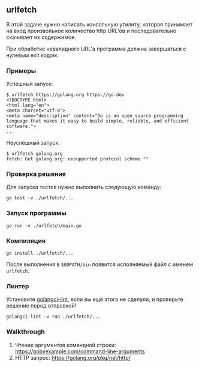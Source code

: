 ## urlfetch

В этой задаче нужно написать консольную утилиту,
которая принимает на вход произвольное количество http URL'ов и последовательно скачивает их содержимое.

При обработке невалидного URL'а программа должна завершаться с нулевым exit кодом.

### Примеры

Успешный запуск:
```
$ urlfetch https://golang.org https://go.dev
<!DOCTYPE html>
<html lang="en">
<meta charset="utf-8">
<meta name="description" content="Go is an open source programming language that makes it easy to build simple, reliable, and efficient software.">
...
```

Неуспешный запуск:
```
$ urlfetch golang.org       
fetch: Get golang.org: unsupported protocol scheme ""
```

### Проверка решения

Для запуска тестов нужно выполнить следующую команду:

```
go test -v ./urlfetch/...
```

### Запуск программы

```
go run -v ./urlfetch/main.go
```

### Компиляция

```
go install ./urlfetch/...
```

После выполнения в `$GOPATH/bin` появится исполняемый файл с именем `urlfetch`.

### Линтер

Установите [golangci-lint](https://github.com/golangci/golangci-lint), если вы ещё этого не сделали, и проверьте решение перед отправкой!
```
golangci-lint -v run ./urlfetch/...
```

### Walkthrough

1. Чтение аргументов командной строки: https://gobyexample.com/command-line-arguments
2. HTTP запрос: https://golang.org/pkg/net/http/
